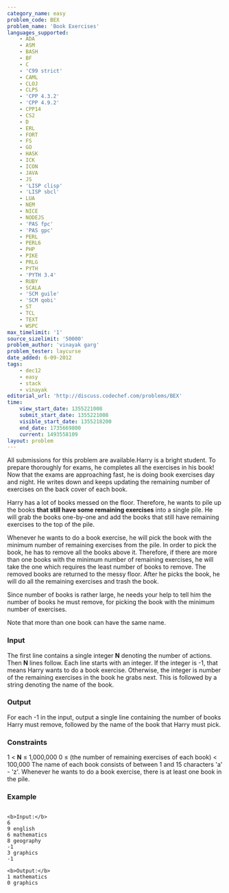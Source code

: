 ```yaml
---
category_name: easy
problem_code: BEX
problem_name: 'Book Exercises'
languages_supported:
    - ADA
    - ASM
    - BASH
    - BF
    - C
    - 'C99 strict'
    - CAML
    - CLOJ
    - CLPS
    - 'CPP 4.3.2'
    - 'CPP 4.9.2'
    - CPP14
    - CS2
    - D
    - ERL
    - FORT
    - FS
    - GO
    - HASK
    - ICK
    - ICON
    - JAVA
    - JS
    - 'LISP clisp'
    - 'LISP sbcl'
    - LUA
    - NEM
    - NICE
    - NODEJS
    - 'PAS fpc'
    - 'PAS gpc'
    - PERL
    - PERL6
    - PHP
    - PIKE
    - PRLG
    - PYTH
    - 'PYTH 3.4'
    - RUBY
    - SCALA
    - 'SCM guile'
    - 'SCM qobi'
    - ST
    - TCL
    - TEXT
    - WSPC
max_timelimit: '1'
source_sizelimit: '50000'
problem_author: 'vinayak garg'
problem_tester: laycurse
date_added: 6-09-2012
tags:
    - dec12
    - easy
    - stack
    - vinayak
editorial_url: 'http://discuss.codechef.com/problems/BEX'
time:
    view_start_date: 1355221008
    submit_start_date: 1355221008
    visible_start_date: 1355218200
    end_date: 1735669800
    current: 1493558109
layout: problem
---
```

All submissions for this problem are available.Harry is a bright student. To prepare thoroughly for exams, he completes all the exercises in his book! Now that the exams are approaching fast, he is doing book exercises day and night. He writes down and keeps updating the remaining number of exercises on the back cover of each book.

Harry has a lot of books messed on the floor. Therefore, he wants to pile up the books **that still have some remaining exercises** into a single pile. He will grab the books one-by-one and add the books that still have remaining exercises to the top of the pile.

Whenever he wants to do a book exercise, he will pick the book with the minimum number of remaining exercises from the pile. In order to pick the book, he has to remove all the books above it. Therefore, if there are more than one books with the minimum number of remaining exercises, he will take the one which requires the least number of books to remove. The removed books are returned to the messy floor. After he picks the book, he will do all the remaining exercises and trash the book.

Since number of books is rather large, he needs your help to tell him the number of books he must remove, for picking the book with the minimum number of exercises.

Note that more than one book can have the same name.

### Input

The first line contains a single integer **N** denoting the number of actions. Then **N** lines follow. Each line starts with an integer. If the integer is -1, that means Harry wants to do a book exercise. Otherwise, the integer is number of the remaining exercises in the book he grabs next. This is followed by a string denoting the name of the book.

### Output

For each -1 in the input, output a single line containing the number of books Harry must remove, followed by the name of the book that Harry must pick.

### Constraints

1 < **N** ≤ 1,000,000
 0 ≤ (the number of remaining exercises of each book) < 100,000
 The name of each book consists of between 1 and 15 characters 'a' - 'z'.
 Whenever he wants to do a book exercise, there is at least one book in the pile.

### Example

```

<b>Input:</b>
6
9 english
6 mathematics
8 geography
-1
3 graphics
-1

<b>Output:</b>
1 mathematics
0 graphics

```